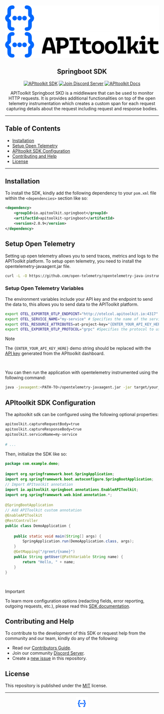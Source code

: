 <div align="center">

![APItoolkit's Logo](https://github.com/apitoolkit/.github/blob/main/images/logo-white.svg?raw=true#gh-dark-mode-only)
![APItoolkit's Logo](https://github.com/apitoolkit/.github/blob/main/images/logo-black.svg?raw=true#gh-light-mode-only)

## Springboot SDK

[![APItoolkit SDK](https://img.shields.io/badge/APItoolkit-SDK-0068ff?logo=spring)](https://github.com/topics/apitoolkit-sdk) [![Join Discord Server](https://img.shields.io/badge/Chat-Discord-7289da)](https://apitoolkit.io/discord?utm_campaign=devrel&utm_medium=github&utm_source=sdks_readme) [![APItoolkit Docs](https://img.shields.io/badge/Read-Docs-0068ff)](https://apitoolkit.io/docs/sdks/java/springboot?utm_campaign=devrel&utm_medium=github&utm_source=sdks_readme)

APIToolkit Springboot SKD is a middleware that can be used to monitor HTTP requests. It is provides additional functionalities on top of the open telemetry instrumentation which creates a custom span for each request capturing details about the request including request and response bodies.

</div>

---

## Table of Contents

- [Installation](#installation)
- [Setup Open Telemetry](#setup-open-telemetry)
- [APItoolkit SDK Configuration](#apitoolkit-sdk-configuration)
- [Contributing and Help](#contributing-and-help)
- [License](#license)

---

## Installation

To install the SDK, kindly add the following dependency to your `pom.xml` file within the `<dependencies>` section like so:

```xml
<dependency>
    <groupId>io.apitoolkit.springboot</groupId>
    <artifactId>apitoolkit-springboot</artifactId>
    <version>2.0.9</version>
</dependency>
```

## Setup Open Telemetry

Setting up open telemetry allows you to send traces, metrics and logs to the APIToolkit platform.
To setup open telemetry, you need to install the opentelemetry-javaagent.jar file.

```sh
curl -L -O https://github.com/open-telemetry/opentelemetry-java-instrumentation/releases/latest/download/opentelemetry-javaagent.jar
```

### Setup Open Telemetry Variables

The environment variables include your API key and the endpoint to send the data to, this allows you to send data to the APIToolkit platform.

```sh
export OTEL_EXPORTER_OTLP_ENDPOINT="http://otelcol.apitoolkit.io:4317"
export OTEL_SERVICE_NAME="my-service" # Specifies the name of the service.
export OTEL_RESOURCE_ATTRIBUTES=at-project-key="{ENTER_YOUR_API_KEY_HERE}" # Adds your API KEY to the resource.
export OTEL_EXPORTER_OTLP_PROTOCOL="grpc" #Specifies the protocol to use for the OpenTelemetry exporter.
```

> [!NOTE]
>
> The `{ENTER_YOUR_API_KEY_HERE}` demo string should be replaced with the [API key](https://apitoolkit.io/docs/dashboard/settings-pages/api-keys?utm_campaign=devrel&utm_medium=github&utm_source=sdks_readme) generated from the APItoolkit dashboard.

<br />

You can then run the application with opentelemetry instrumented using the following command:

```sh
java -javaagent:<PATH-TO>/opentelemetry-javaagent.jar -jar target/your_app.jar
```

## APItoolkit SDK Configuration

The apitoolkit sdk can be configured using the following optional properties:

```sh
apitoolkit.captureRequestBody=true
apitoolkit.captureResponseBody=true
apitoolkit.serviceName=my-service

# ...
```

Then, initialize the SDK like so:

```java
package com.example.demo;

import org.springframework.boot.SpringApplication;
import org.springframework.boot.autoconfigure.SpringBootApplication;
// Import APItoolkit annotation
import io.apitoolkit.springboot.annotations.EnableAPIToolkit;
import org.springframework.web.bind.annotation.*;

@SpringBootApplication
// Add APIToolkit custom annotation
@EnableAPIToolkit
@RestController
public class DemoApplication {

	public static void main(String[] args) {
		SpringApplication.run(DemoApplication.class, args);
	}
	@GetMapping("/greet/{name}")
	public String getUser(@PathVariable String name) {
		return "Hello, " + name;
	}
}
```

<br />

> [!IMPORTANT]
>
> To learn more configuration options (redacting fields, error reporting, outgoing requests, etc.), please read this [SDK documentation](https://apitoolkit.io/docs/sdks/java/springboot?utm_campaign=devrel&utm_medium=github&utm_source=sdks_readme).

## Contributing and Help

To contribute to the development of this SDK or request help from the community and our team, kindly do any of the following:

- Read our [Contributors Guide](https://github.com/apitoolkit/.github/blob/main/CONTRIBUTING.md).
- Join our community [Discord Server](https://apitoolkit.io/discord?utm_campaign=devrel&utm_medium=github&utm_source=sdks_readme).
- Create a [new issue](https://github.com/apitoolkit/apitoolkit-springboot/issues/new/choose) in this repository.

## License

This repository is published under the [MIT](LICENSE) license.

---

<div align="center">

<a href="https://apitoolkit.io?utm_campaign=devrel&utm_medium=github&utm_source=sdks_readme" target="_blank" rel="noopener noreferrer"><img src="https://github.com/apitoolkit/.github/blob/main/images/icon.png?raw=true" width="40" /></a>

</div>
